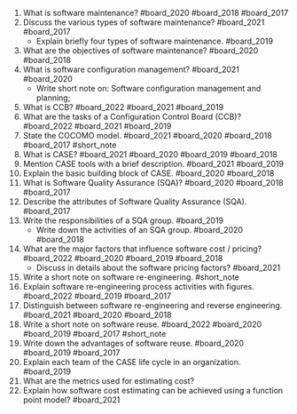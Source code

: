 1. What is software maintenance? #board_2020 #board_2018 #board_2017 
2. Discuss the various types of software maintenance? #board_2021 #board_2017 
	- Explain briefly four types of software maintenance. #board_2019 
3. What are the objectives of software maintenance? #board_2020 #board_2018 
4. What is software configuration management? #board_2021 #board_2020 
	- Write short note on: Software configuration management and planning;
5. What is CCB? #board_2022 #board_2021 #board_2019 
6. What are the tasks of a Configuration Control Board (CCB)? #board_2022 #board_2021 #board_2019 
7. State the COCOMO model. #board_2021 #board_2020 #board_2018 #board_2017 #short_note 
8. What is CASE? #board_2021 #board_2020 #board_2019 #board_2018 
9. Mention CASE tools with a brief description. #board_2021 #board_2019 
10. Explain the basic building block of CASE. #board_2020 #board_2018 
11. What is Software Quality Assurance (SQA)? #board_2020 #board_2018 #board_2017 
12. Describe the attributes of Software Quality Assurance (SQA). #board_2017 
13. Write the responsibilities of a SQA group. #board_2019 
	- Write down the activities of an SQA group. #board_2020 #board_2018 
14. What are the major factors that influence software cost / pricing? #board_2022 #board_2020 #board_2019 #board_2018 
	- Discuss in details about the software pricing factors? #board_2021 
15. Write a short note on software re-engineering. #short_note 
16. Explain software re-engineering process activities with figures. #board_2022 #board_2019 #board_2017 
17. Distinguish between software re-engineering and reverse engineering. #board_2021 #board_2020 #board_2018 
18. Write a short note on software reuse. #board_2022 #board_2020 #board_2019 #board_2017 #short_note 
19. Write down the advantages of software reuse. #board_2020 #board_2019 #board_2017 
20. Explain each team of the CASE life cycle in an organization. #board_2019 
21. What are the metrics used for estimating cost? 
22. Explain how software cost estimating can be achieved using a function point model? #board_2021 